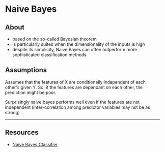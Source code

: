 # Naive Bayes

## About
- based on the so-called Bayesian theorem
- is particularly suited when the dimensionality of the inputs is high
- despite its simplicity, Naive Bayes can often outperform more sophisticated classification methods
 
## Assumptions

Assumes that the features of X are conditionally independent of each other's given Y. So, if the features are dependant on each other, the prediction might be poor.

Surprisingly naive bayes performs well even if the features are not independent (inter-correlation among predictor variables may not be as strong)


---

## Resources

- [Naive Bayes Classifier](http://www.statsoft.com/textbook/naive-bayes-classifier)
